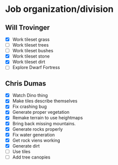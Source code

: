 # Job organization/division

## Will Trovinger

- [x] Work tileset grass
- [ ] Work tileset trees
- [ ] Work tileset bushes
- [x] Work tileset stone
- [x] Work tileset dirt
- [ ] Explore Dwarf Fortress

## Chris Dumas

- [x] Watch Dino thing
- [x] Make tiles describe themselves
- [x] Fix crashing bug
- [x] Generate proper vegetation
- [x] Remake terrain to use heightmaps
- [x] Bring back missing mountains.
- [x] Generate rocks properly
- [x] Fix water generation
- [x] Get rock viens working
- [x] Generate dirt
- [ ] Use tiles
- [ ] Add tree canopies
